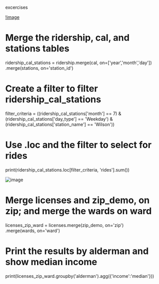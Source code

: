excercises

[!image](https://user-images.githubusercontent.com/29009536/157795673-c3a3175b-7e13-415b-86b1-fa58b455b175.png)

# Merge the ridership, cal, and stations tables
ridership_cal_stations = ridership.merge(cal, on=['year','month','day']) \
							.merge(stations, on='station_id')

# Create a filter to filter ridership_cal_stations
filter_criteria = ((ridership_cal_stations['month'] == 7) 
                   & (ridership_cal_stations['day_type'] == 'Weekday') 
                   & (ridership_cal_stations['station_name'] == 'Wilson'))

# Use .loc and the filter to select for rides
print(ridership_cal_stations.loc[filter_criteria, 'rides'].sum())

![image](https://user-images.githubusercontent.com/29009536/157797302-a02e66f7-81e2-4afc-804d-4868d7efe5e4.png)

# Merge licenses and zip_demo, on zip; and merge the wards on ward
licenses_zip_ward = licenses.merge(zip_demo, on='zip') \
            			.merge(wards, on='ward')

# Print the results by alderman and show median income
print(licenses_zip_ward.groupby('alderman').agg({'income':'median'}))
